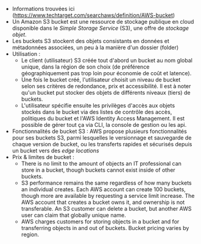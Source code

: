 - Informations trouvées ici (https://www.techtarget.com/searchaws/definition/AWS-bucket)
- Un Amazon S3 bucket est une ressource de stockage publique en cloud disponible dans le *Simple Storage Service* (S3), une offre de *stockage objet*.
- Les buckets S3 stockent des objets consistants en données et métadonnées associées, un peu à la manière d'un dossier (folder)
- Utilisation : 
    - Le client (utilisateur) S3 créée tout d'abord un bucket au nom global unique, dans la région de son choix (de préférence géographiquement pas trop loin pour économie de coût et latence).
    - Une fois le bucket créé, l'utilisateur choisit un niveau de bucket selon ses critères de redondance, prix et accessibilité. Il est à noter qu'un bucket put stocker des objets de différents niveaux (tiers) de buckets.
    - L'utilisateur spécifie ensuite les privilèges d'accès aux objets stockés dans le bucket via des listes de contrôle des accès, politiques du bucket et l'AWS Identity Access Management. Il est possible de gérer tout ça via CLI, la console de gestion ou les api.
- Fonctionnalités de bucket S3 : AWS propose plusieurs fonctionnalités pour ses buckets S3, parmi lesquelles le versionnage et sauvegarde de chaque version de bucket, ou les transferts rapides et sécurisés depuis un bucket vers des *edge locations*
- Prix & limites de bucket : 
    - There is no limit to the amount of objects an IT professional can store in a bucket, though buckets cannot exist inside of other buckets.
    - S3 performance remains the same regardless of how many buckets an individual creates. Each AWS account can create 100 buckets, though more are available by requesting a service limit increase. The AWS account that creates a bucket owns it, and ownership is not transferable. An S3 customer can delete a bucket, but another AWS user can claim that globally unique name.
    - AWS charges customers for storing objects in a bucket and for transferring objects in and out of buckets. Bucket pricing varies by region.